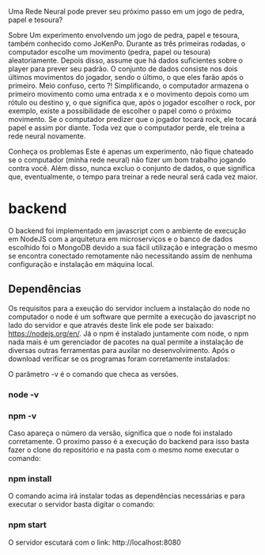 Uma Rede Neural pode prever seu próximo passo em um jogo de pedra, papel e tesoura?

Sobre
Um experimento envolvendo um jogo de pedra, papel e tesoura, também conhecido como JoKenPo. Durante as três primeiras rodadas, o computador escolhe um movimento (pedra, papel ou tesoura) aleatoriamente. Depois disso, assume que há dados suficientes sobre o player para prever seu padrão. O conjunto de dados consiste nos dois últimos movimentos do jogador, sendo o último, o que eles farão após o primeiro. Meio confuso, certo ?! Simplificando, o computador armazena o primeiro movimento como uma entrada x e o movimento depois como um rótulo ou destino y, o que significa que, após o jogador escolher o rock, por exemplo, existe a possibilidade de escolher o papel como o próximo movimento. Se o computador predizer que o jogador tocará rock, ele tocará papel e assim por diante. Toda vez que o computador perde, ele treina a rede neural novamente.

Conheça os problemas
Este é apenas um experimento, não fique chateado se o computador (minha rede neural) não fizer um bom trabalho jogando contra você. Além disso, nunca excluo o conjunto de dados, o que significa que, eventualmente, o tempo para treinar a rede neural será cada vez maior.

# backend 

O backend foi implementado em javascript com o ambiente de execução em NodeJS com a arquitetura em microserviços e o banco de dados escolhido foi o MongoDB devido a sua fácil utilização e integração o mesmo se encontra conectado remotamente não necessitando assim de nenhuma configuração e instalação em máquina local.

## Dependências

Os requisitos para a exeução do servidor incluem a instalação do node no computador o node é um software que permite a execução do javascript no lado do servidor e que através deste link ele pode ser baixado: https://nodejs.org/en/. Já o npm é instalado juntamente com node, o npm nada mais é um gerenciador de pacotes na qual permite a instalação de diversas outras ferramentas para auxilar no desenvolvimento.
Após o download verificar se os programas foram corretamente instalados:

O parâmetro -v é o comando que checa as versões.

### node -v 

### npm -v

Caso apareça o número da versão, significa que o node foi instalado corretamente. O proximo passo é a execução do backend para isso basta fazer o clone do repositório e na pasta com o mesmo nome executar o comando:

### npm install 

O comando acima irá instalar todas as dependências necessárias e para executar o servidor basta digitar o comando:

### npm start

O servidor escutará com o link: http://localhost:8080
